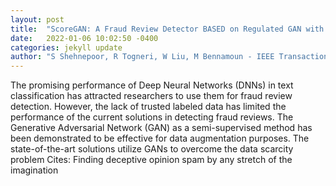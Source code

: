 ```yaml
---
layout: post
title:  "ScoreGAN: A Fraud Review Detector BASED on Regulated GAN with Data Augmentation"
date:   2022-01-06 10:02:50 -0400
categories: jekyll update
author: "S Shehnepoor, R Togneri, W Liu, M Bennamoun - IEEE Transactions on Information , 2021"
---
```

The promising performance of Deep Neural Networks (DNNs) in text classification has attracted researchers to use them for fraud review detection. However, the lack of trusted labeled data has limited the performance of the current solutions in detecting fraud reviews. The Generative Adversarial Network (GAN) as a semi-supervised method has been demonstrated to be effective for data augmentation purposes. The state-of-the-art solutions utilize GANs to overcome the data scarcity problem Cites: Finding deceptive opinion spam by any stretch of the imagination